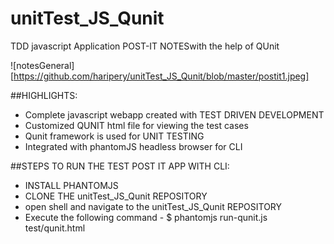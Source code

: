 # unitTest_JS_Qunit
TDD javascript Application POST-IT NOTESwith the help of QUnit

![notesGeneral][https://github.com/haripery/unitTest_JS_Qunit/blob/master/postit1.jpeg]

##HIGHLIGHTS:
 - Complete javascript webapp created with TEST DRIVEN DEVELOPMENT
 - Customized QUNIT html file for viewing the test cases
 - Qunit framework is used for UNIT TESTING
 - Integrated with phantomJS headless browser for CLI
 
 
 ##STEPS TO RUN THE TEST POST IT APP WITH CLI:
 - INSTALL PHANTOMJS 
 - CLONE THE unitTest_JS_Qunit REPOSITORY
 - open shell and navigate to the unitTest_JS_Qunit REPOSITORY
 - Execute the following command - $ phantomjs run-qunit.js test/qunit.html
